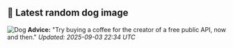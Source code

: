## 🐶 Latest random dog image
![Dog](https://images.dog.ceo/breeds/spaniel-irish/n02102973_3844.jpg)
**Advice:** "Try buying a coffee for the creator of a free public API, now and then."
*Updated: 2025-09-03 22:34 UTC*

